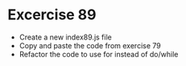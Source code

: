 # Excercise 89

* Create a new index89.js file
* Copy and paste the code from exercise 79
* Refactor the code to use for instead of do/while